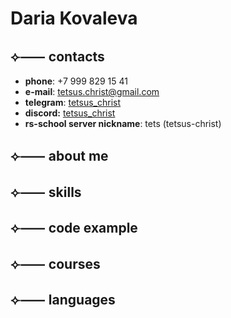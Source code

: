 # Daria Kovaleva
## ⟣⸺ contacts
- **phone**: +7 999 829 15 41
- **e-mail**: tetsus.christ@gmail.com
- **telegram**: [tetsus_christ](https://t.me/tetsus_christ)
- **discord:** [tetsus_christ](https://discord.com/users/tetsus_christ)
- **rs-school server nickname**: tets (tetsus-christ)
## ⟣⸺ about me
## ⟣⸺ skills
## ⟣⸺ code example
## ⟣⸺ courses
## ⟣⸺ languages
